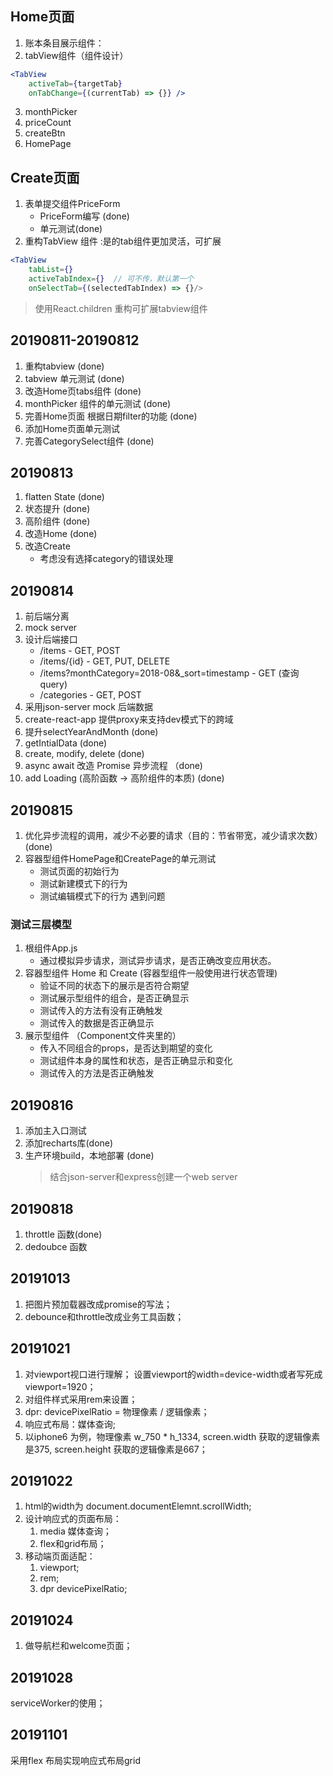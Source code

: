 ## Home页面
1. 账本条目展示组件：<PriceList />
2. tabView组件（组件设计）
``` jsx
<TabView 
    activeTab={targetTab}
    onTabChange={(currentTab) => {}} />
```
3. monthPicker
4. priceCount
5. createBtn
6. HomePage

## Create页面
1. 表单提交组件PriceForm
    - PriceForm编写 (done)  
    - 单元测试(done)  
2. 重构TabView 组件 :是的tab组件更加灵活，可扩展
```jsx
<TabView 
    tabList={}
    activeTabIndex={}  // 可不传，默认第一个
    onSelectTab={(selectedTabIndex) => {}/>
```
> 使用React.children 重构可扩展tabview组件

## 20190811-20190812
1. 重构tabview (done)
2. tabview 单元测试 (done)
3. 改造Home页tabs组件 (done)
4. monthPicker 组件的单元测试 (done)
5. 完善Home页面 根据日期filter的功能 (done)
6. 添加Home页面单元测试 
7. 完善CategorySelect组件 (done)

## 20190813 
1. flatten State (done)
2. 状态提升 (done)
3. 高阶组件 (done)
4. 改造Home (done)
5. 改造Create 
    - 考虑没有选择category的错误处理

## 20190814
1. 前后端分离
2. mock server
3. 设计后端接口
    - /items - GET, POST
    - /items/{id} - GET, PUT, DELETE
    - /items?monthCategory=2018-08&_sort=timestamp - GET (查询 query)
    - /categories - GET, POST
4. 采用json-server mock 后端数据
5. create-react-app 提供proxy来支持dev模式下的跨域
6. 提升selectYearAndMonth (done)
7. getIntialData (done)
8. create, modify, delete (done)
9. async await 改造 Promise 异步流程 （done)
10. add Loading (高阶函数 -> 高阶组件的本质) (done)

## 20190815
1. 优化异步流程的调用，减少不必要的请求（目的：节省带宽，减少请求次数）(done)
2. 容器型组件HomePage和CreatePage的单元测试
    - 测试页面的初始行为
    - 测试新建模式下的行为
    - 测试编辑模式下的行为
    遇到问题

### 测试三层模型
1. 根组件App.js
    - 通过模拟异步请求，测试异步请求，是否正确改变应用状态。
2. 容器型组件 Home 和 Create (容器型组件一般使用进行状态管理)
    - 验证不同的状态下的展示是否符合期望
    - 测试展示型组件的组合，是否正确显示
    - 测试传入的方法有没有正确触发
    - 测试传入的数据是否正确显示
3. 展示型组件 （Component文件夹里的）
    - 传入不同组合的props，是否达到期望的变化
    - 测试组件本身的属性和状态，是否正确显示和变化
    - 测试传入的方法是否正确触发

## 20190816
1. 添加主入口测试
2. 添加recharts库(done)
3. 生产环境build，本地部署 (done)
    > 结合json-server和express创建一个web server

## 20190818
1. throttle 函数(done)
2. dedoubce 函数

## 20191013
1. 把图片预加载器改成promise的写法；
2. debounce和throttle改成业务工具函数；

## 20191021
1. 对viewport视口进行理解；
    设置viewport的width=device-width或者写死成viewport=1920；
2. 对组件样式采用rem来设置；
3. dpr: devicePixelRatio = 物理像素 / 逻辑像素；
4. 响应式布局：媒体查询;
5. 以iphone6 为例，物理像素 w_750 * h_1334, screen.width 获取的逻辑像素是375, screen.height 获取的逻辑像素是667；

## 20191022
1. html的width为 document.documentElemnt.scrollWidth;
2. 设计响应式的页面布局：
   1. media 媒体查询；
   2. flex和grid布局；
3. 移动端页面适配：
   1. viewport;
   2. rem;
   3. dpr devicePixelRatio;

## 20191024 
1. 做导航栏和welcome页面；

## 20191028
serviceWorker的使用；

## 20191101
采用flex 布局实现响应式布局grid